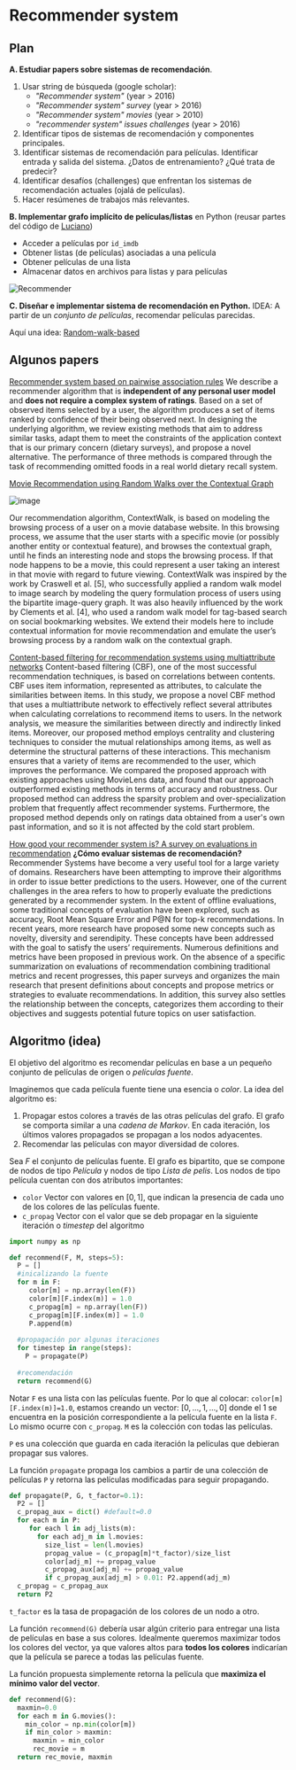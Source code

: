 
Recommender system
==

Plan
--

**A. Estudiar papers sobre sistemas de recomendación**.

1. Usar string de búsqueda (google scholar):
	* *"Recommender system"* (year > 2016)
	* *"Recommender system" survey* (year > 2016)
	* *"Recommender system" movies* (year > 2010)
	* *"recommender system" issues challenges* (year > 2016)
2. Identificar tipos de sistemas de recomendación y componentes principales. 
3. Identificar sistemas de recomendación para películas. Identificar entrada y salida del sistema. ¿Datos de entrenamiento? ¿Qué trata de predecir?
4. Identificar desafíos (challenges) que enfrentan los sistemas de recomendación actuales (ojalá de películas).
5. Hacer resúmenes de trabajos más relevantes.

**B. Implementar grafo implícito de películas/listas** en Python (reusar partes del código de [Luciano](https://github.com/LucianoSm20/SistemaRecomencion/tree/RamaA))
* Acceder a películas por `id_imdb`
* Obtener listas (de películas) asociadas a una película
* Obtener películas de una lista
* Almacenar datos en archivos para listas y para películas

![Recommender](https://docs.google.com/drawings/d/e/2PACX-1vRurmmKDmPIcA1du6WLIfr10vU2IAUpZINUD3e9tSEGi5C4Sd2xhek7eQ1aYGsomN8x_Fsb5c-GCyow/pub?w=595&h=431)

**C. Diseñar e implementar sistema de recomendación en Python.**
IDEA: A partir de un *conjunto de películas*, recomendar películas parecidas.

Aquí una idea: [Random-walk-based](https://docs.google.com/document/d/1MwCHRQrpEGXJ_ZP05_yOf6V1xlLX0rtAHdaS2zDs1Ro/edit#heading=h.a9hq177vtke9)

Algunos papers
--

[Recommender system based on pairwise association rules](https://www.sciencedirect.com/science/article/pii/S095741741830441X)
We describe a recommender algorithm that is **independent of any personal user model** and **does not require a complex system of ratings**. Based on a set of observed items selected by a user, the algorithm produces a set of items ranked by confidence of their being observed next. In designing the underlying algorithm, we review existing methods that aim to address similar tasks, adapt them to meet the constraints of the application context that is our primary concern (dietary surveys), and propose a novel alternative. The performance of three methods is compared through the task of recommending omitted foods in a real world dietary recall system. 

[Movie Recommendation using Random Walks over the Contextual Graph](http://curis.ku.dk/ws/files/47059698/recsys2010_cars_workshop.camera_ready.pdf)

![image](https://i.imgur.com/IsJ2cap.png)

Our recommendation algorithm, ContextWalk, is based on modeling the browsing process of a user on a movie database website. In this browsing process, we assume that the user starts with a specific movie (or possibly another entity or contextual feature), and browses the contextual graph, until he finds an interesting node and stops the browsing process. If that node happens to be a movie, this could represent a user taking an interest in that movie with regard to future viewing. ContextWalk was inspired by the work by Craswell et al. [5], who successfully applied a random walk model to image search by modeling the query formulation process of users using the bipartite image-query graph. It was also heavily influenced by the work by Clements et al. [4], who used a random walk model for tag-based search on social bookmarking websites. We extend their models here to include contextual information for movie recommendation and emulate the user’s browsing process by a random walk on the contextual graph.

[Content-based filtering for recommendation systems using multiattribute networks](https://www.sciencedirect.com/science/article/pii/S0957417417305468?casa_token=pc9wg60a1HcAAAAA:-iTxry9b6lQe3dBA4ADwveW1ycxM5ACQDO7fLPupJ-2OjRNRr72Eb0qEHLq2IDl1AvAL6KTvUu-b)
Content-based filtering (CBF), one of the most successful recommendation techniques, is based on correlations between contents. CBF uses item information, represented as attributes, to calculate the similarities between items. In this study, we propose a novel CBF method that uses a multiattribute network to effectively reflect several attributes when calculating correlations to recommend items to users. In the network analysis, we measure the similarities between directly and indirectly linked items. Moreover, our proposed method employs centrality and clustering techniques to consider the mutual relationships among items, as well as determine the structural patterns of these interactions. This mechanism ensures that a variety of items are recommended to the user, which improves the performance. We compared the proposed approach with existing approaches using MovieLens data, and found that our approach outperformed existing methods in terms of accuracy and robustness. Our proposed method can address the sparsity problem and over-specialization problem that frequently affect recommender systems. Furthermore, the proposed method depends only on ratings data obtained from a user's own past information, and so it is not affected by the cold start problem.

[How good your recommender system is? A survey on evaluations in recommendation](https://link.springer.com/article/10.1007/s13042-017-0762-9)
**¿Cómo evaluar sistemas de recomendación?**
Recommender Systems have become a very useful tool for a large variety of domains. Researchers have been attempting to improve their algorithms in order to issue better predictions to the users. However, one of the current challenges in the area refers to how to properly evaluate the predictions generated by a recommender system. In the extent of offline evaluations, some traditional concepts of evaluation have been explored, such as accuracy, Root Mean Square Error and P@N for top-k recommendations. In recent years, more research have proposed some new concepts such as novelty, diversity and serendipity. These concepts have been addressed with the goal to satisfy the users’ requirements. Numerous definitions and metrics have been proposed in previous work. On the absence of a specific summarization on evaluations of recommendation combining traditional metrics and recent progresses, this paper surveys and organizes the main research that present definitions about concepts and propose metrics or strategies to evaluate recommendations. In addition, this survey also settles the relationship between the concepts, categorizes them according to their objectives and suggests potential future topics on user satisfaction.


Algoritmo (idea)
---
El objetivo del algoritmo es recomendar películas en base a un pequeño conjunto de películas de origen o *películas fuente*.

Imaginemos que cada película fuente tiene una esencia o *color*. La idea del algoritmo es:
1. Propagar estos colores a través de las otras películas del grafo. El grafo se comporta similar a una *cadena de Markov*. En cada iteración, los últimos valores propagados se propagan a los nodos adyacentes.
2. Recomendar las películas con mayor diversidad de colores.

Sea $F$ el conjunto de películas fuente. 
El grafo es bipartito, que se compone de nodos de tipo *Película* y nodos de tipo *Lista de pelis*. Los nodos de tipo película cuentan con dos atributos importantes:
* `color`    Vector con valores en $[0,1]$, que indican la presencia de cada uno de los colores de las películas fuente.
* `c_propag` Vector con el valor que se deb propagar en la siguiente iteración o *timestep* del algoritmo 

````python
import numpy as np

def recommend(F, M, steps=5):
  P = []
  #inicalizando la fuente
  for m in F:
     color[m] = np.array(len(F))
	 color[m][F.index(m)] = 1.0
     c_propag[m] = np.array(len(F))
	 c_propag[m][F.index(m)] = 1.0 
	 P.append(m)
	 
  #propagación por algunas iteraciones
  for timestep in range(steps):
	P = propagate(P)
	
  #recomendación
  return recommend(G)
````  

Notar `F` es una lista con las películas fuente. Por lo que al colocar: `color[m][F.index(m)]=1.0`, estamos creando un vector: $[0,...,1,...,0]$ donde el $1$ se encuentra en la posición correspondiente a la película fuente en la lista `F`. Lo mismo ocurre con `c_propag`. `M` es la colección con todas las películas.

`P` es una colección que guarda en cada iteración la películas que debieran propagar sus valores.

La función `propagate` propaga los cambios a partir de una colección de películas `P` y retorna las películas modificadas para seguir propagando.

````python
def propagate(P, G, t_factor=0.1):
  P2 = []
  c_propag_aux = dict() #default=0.0
  for each m in P:
     for each l in adj_lists(m):
       for each adj_m in l.movies:
         size_list = len(l.movies)
         propag_value = (c_propag[m]*t_factor)/size_list
         color[adj_m] += propag_value
         c_propag_aux[adj_m] += propag_value 
         if c_propag_aux[adj_m] > 0.01: P2.append(adj_m)
  c_propag = c_propag_aux
  return P2
````

`t_factor` es la tasa de propagación de los colores de un nodo a otro.

La función `recommend(G)` debería usar algún criterio para entregar una lista de películas en base a sus colores. Idealmente queremos maximizar todos los colores del vector, ya que valores altos para **todos los colores** indicarían que la película se parece a todas las películas fuente.

La función propuesta simplemente retorna la película que **maximiza el mínimo valor del vector**.

````python
def recommend(G):
  maxmin=0.0
  for each m in G.movies():
    min_color = np.min(color[m])
    if min_color > maxmin:
      maxmin = min_color
      rec_movie = m
  return rec_movie, maxmin
````


<!--stackedit_data:
eyJoaXN0b3J5IjpbMTQxNzIwOTc3MiwtMTg0MTQ3NjYyMCwtMT
U1ODYwNTQyMywxMTgxMTM0NzY5XX0=
-->